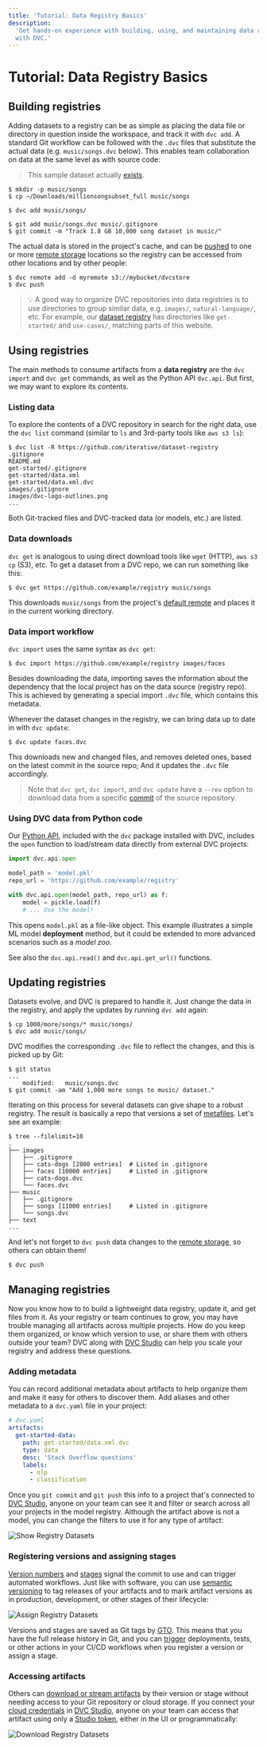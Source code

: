 ```yaml
---
title: 'Tutorial: Data Registry Basics'
description:
  'Get hands-on experience with building, using, and maintaining data registries
  with DVC.'
---
```


# Tutorial: Data Registry Basics

## Building registries

Adding datasets to a registry can be as simple as placing the data file or
directory in question inside the <abbr>workspace</abbr>, and track it with
`dvc add`. A standard Git workflow can be followed with the `.dvc` files that
substitute the actual data (e.g. `music/songs.dvc` below). This enables team
collaboration on data at the same level as with source code:

> This sample dataset actually
> [exists](http://millionsongdataset.com/pages/getting-dataset/#subset).

```cli
$ mkdir -p music/songs
$ cp ~/Downloads/millionsongsubset_full music/songs

$ dvc add music/songs/

$ git add music/songs.dvc music/.gitignore
$ git commit -m "Track 1.8 GB 10,000 song dataset in music/"
```

The actual data is stored in the project's <abbr>cache</abbr>, and can be
[pushed](/doc/command-reference/push) to one or more [remote storage] locations
so the registry can be accessed from other locations and by other people:

```cli
$ dvc remote add -d myremote s3://mybucket/dvcstore
$ dvc push
```

> 💡 A good way to organize <abbr>DVC repositories</abbr> into data registries
> is to use directories to group similar data, e.g. `images/`,
> `natural-language/`, etc. For example, our
> [dataset registry](https://github.com/iterative/dataset-registry) has
> directories like `get-started/` and `use-cases/`, matching parts of this
> website.

## Using registries

The main methods to consume <abbr>artifacts</abbr> from a **data registry** are
the `dvc import` and `dvc get` commands, as well as the Python API `dvc.api`.
But first, we may want to explore its contents.

### Listing data

To explore the contents of a DVC repository in search for the right data, use
the `dvc list` command (similar to `ls` and 3rd-party tools like `aws s3 ls`):

```cli
$ dvc list -R https://github.com/iterative/dataset-registry
.gitignore
README.md
get-started/.gitignore
get-started/data.xml
get-started/data.xml.dvc
images/.gitignore
images/dvc-logo-outlines.png
...
```

Both Git-tracked files and DVC-tracked data (or models, etc.) are listed.

### Data downloads

`dvc get` is analogous to using direct download tools like `wget` (HTTP),
`aws s3 cp` (S3), etc. To get a dataset from a DVC repo, we can run something
like this:

```cli
$ dvc get https://github.com/example/registry music/songs
```

This downloads `music/songs` from the <abbr>project</abbr>'s
[default remote](/doc/command-reference/remote/default) and places it in the
current working directory.

### Data import workflow

`dvc import` uses the same syntax as `dvc get`:

```cli
$ dvc import https://github.com/example/registry images/faces
```

Besides downloading the data, importing saves the information about the
dependency that the local project has on the data source (registry repo). This
is achieved by generating a special import `.dvc` file, which contains this
metadata.

Whenever the dataset changes in the registry, we can bring data up to date in
with `dvc update`:

```cli
$ dvc update faces.dvc
```

This downloads new and changed files, and removes deleted ones, based on the
latest commit in the source repo; And it updates the `.dvc` file accordingly.

> Note that `dvc get`, `dvc import`, and `dvc update` have a `--rev` option to
> download data from a specific [commit](https://git-scm.com/docs/revisions) of
> the source <abbr>repository</abbr>.

### Using DVC data from Python code

Our [Python API](/doc/api-reference), included with the `dvc` package installed
with DVC, includes the `open` function to load/stream data directly from
external <abbr>DVC projects</abbr>:

```python
import dvc.api.open

model_path = 'model.pkl'
repo_url = 'https://github.com/example/registry'

with dvc.api.open(model_path, repo_url) as f:
    model = pickle.load(f)
    # ... Use the model!
```

This opens `model.pkl` as a file-like object. This example illustrates a simple
ML model **deployment** method, but it could be extended to more advanced
scenarios such as a _model zoo_.

See also the `dvc.api.read()` and `dvc.api.get_url()` functions.

## Updating registries

Datasets evolve, and DVC is prepared to handle it. Just change the data in the
registry, and apply the updates by running `dvc add` again:

```cli
$ cp 1000/more/songs/* music/songs/
$ dvc add music/songs/
```

DVC modifies the corresponding `.dvc` file to reflect the changes, and this is
picked up by Git:

```cli
$ git status
...
	modified:   music/songs.dvc
$ git commit -am "Add 1,000 more songs to music/ dataset."
```

Iterating on this process for several datasets can give shape to a robust
registry. The result is basically a repo that versions a set of
[metafiles](/doc/user-guide/project-structure). Let's see an example:

```cli
$ tree --filelimit=10
.
├── images
│   ├── .gitignore
│   ├── cats-dogs [2800 entries]  # Listed in .gitignore
│   ├── faces [10000 entries]     # Listed in .gitignore
│   ├── cats-dogs.dvc
│   └── faces.dvc
├── music
│   ├── .gitignore
│   ├── songs [11000 entries]     # Listed in .gitignore
│   └── songs.dvc
├── text
...
```

And let's not forget to `dvc push` data changes to the [remote storage], so
others can obtain them!

```cli
$ dvc push
```

## Managing registries

Now you know how to to build a lightweight data registry, update it, and get
files from it. As your registry or team continues to grow, you may have trouble
managing all artifacts across multiple projects. How do you keep them organized,
or know which version to use, or share them with others outside your team? DVC
along with [DVC Studio] can help you scale your registry and address these
questions.

### Adding metadata

You can record additional metadata about <abbr>artifacts</abbr> to help organize
them and make it easy for others to discover them. Add aliases and other
metadata to a `dvc.yaml` file in your project:

```yaml
# dvc.yaml
artifacts:
  get-started-data:
    path: get-started/data.xml.dvc
    type: data
    desc: 'Stack Overflow questions'
    labels:
      - nlp
      - classification
```

Once you `git commit` and `git push` this info to a project that's connected to
[DVC Studio], anyone on your team can see it and filter or search across all
your projects in the <abbr>model registry</abbr>. Although the artifact above is
not a model, you can change the filters to use it for any type of artifact:

![Show Registry Datasets](https://static.iterative.ai/img/registry-show-datasets.gif)

### Registering versions and assigning stages

[Version numbers] and [stages] signal the commit to use and can trigger
automated workflows. Just like with software, you can use [semantic versioning]
to tag releases of your artifacts and to mark artifact versions as in
production, development, or other stages of their lifecycle:

![Assign Registry Datasets](https://static.iterative.ai/img/registry-assign-datasets.gif)

Versions and stages are saved as Git tags by [GTO]. This means that you have the
full release history in Git, and you can [trigger] deployments, tests, or other
actions in your CI/CD workflows when you register a version or assign a stage.

### Accessing artifacts

Others can [download or stream artifacts] by their version or stage without
needing access to your Git repository or cloud storage. If you connect your
[cloud credentials] in [DVC Studio], anyone on your team can access that
artifact using only a [Studio token], either in the UI or programmatically:

![Download Registry Datasets](https://static.iterative.ai/img/registry-download-datasets.gif)

[remote storage]: /doc/user-guide/data-management/remote-storage
[DVC Studio]: https://studio.iterative.ai
[Version numbers]: /doc/studio/user-guide/model-registry/register-version
[stages]: /doc/studio/user-guide/model-registry/assign-stage
[semantic versioning]: https://semver.org
[GTO]: /doc/gto
[trigger]: /doc/studio/user-guide/model-registry/use-models
[download or stream artifacts]: /doc/studio/user-guide/model-registry/use-models
[cloud credentials]:
  /doc/studio/user-guide/account-and-billing#cloud-credentials
[Studio token]: /doc/studio/user-guide/account-and-billing#tokens
